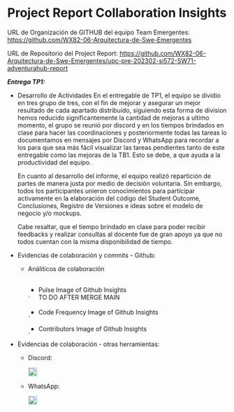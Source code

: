 # Project Report Collaboration Insights

URL de Organización de GITHUB del equipo Team Emergentes:
https://github.com/WX82-06-Arquitectura-de-Swe-Emergentes

URL de Repositorio del Project Report:
https://github.com/WX82-06-Arquitectura-de-Swe-Emergentes/upc-pre-202302-si572-SW71-adventurahub-report


<strong>*Entrega TP1:*</strong>

+ Desarrollo de Actividades
    En el entregable de TP1, el equipo se dividio en tres grupo de tres, con el fin de mejorar y asegurar un mejor resultado de cada apartado distribuido, siguiendo esta forma de division hemos reducido significantemente la cantidad de mejoras a ultimo momento, el grupo se reunió por discord y en los tiempos brindados en clase para hacer las coordinaciones y posteriormente todas las tareas lo documentamos en mensajes por Discord y WhatsApp para recordar a los  para que sea más fácil visualizar las tareas pendientes tanto de este entregable como las mejoras de la TB1. Esto se debe, a que ayuda a la productividad del equipo. 

    En cuanto al desarrollo del informe, el equipo realizó repartición de partes de manera justa por medio de decisión voluntaria. Sin embargo, todos los participantes unieron conocimientos para participar activamente en la elaboración del código del Student Outcome, Conclusiones, Registro de Versiones e ideas sobre el modelo de negocio y/o mockups. 

    Cabe resaltar, que el tiempo brindado en clase para poder recibir feedbacks y realizar consultas al docente fue de gran apoyo ya que no todos cuentan con la misma disponibilidad de tiempo.


+ Evidencias de colaboración y commits - Github:
    * Análiticos de colaboración <br><br>
        + Pulse Image of Github Insights
        <div style="display: flex; align-items: center;">
        	<img src="" style="margin-right: 20px; border: 2px solid lightblue;"> TO DO AFTER MERGE MAIN
        </div><br>

        + Code Frequency Image of Github Insights
        <div style="display: flex; align-items: center;">
        	<img src="" style="margin-right: 20px; border: 2px solid lightblue;">
        </div>
        <br>

        + Contributors Image of Github Insights
        <div style="display: flex; align-items: center;">
        	<img src="" style="margin-right: 20px; border: 2px solid lightblue;">
        </div>


+ Evidencias de colaboración - otras herramientas: 

    + Discord:
         <div style="display: flex; align-items: center;">
        <img src="https://raw.githubusercontent.com/WX82-06-Arquitectura-de-Swe-Emergentes/upc-pre-202302-si572-SW71-adventurahub-report/main/resources/collaboration-insights/discord.png" style="margin-right: 20px; border: 2px solid lightblue;">
        </div>

    + WhatsApp:
        <div style="display: flex; align-items: center;">
        <img src="https://raw.githubusercontent.com/WX82-06-Arquitectura-de-Swe-Emergentes/upc-pre-202302-si572-SW71-adventurahub-report/main/resources/collaboration-insights/whatsapp.png" style="margin-right: 20px; border: 2px solid lightblue;">
        </div>

